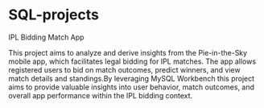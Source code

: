 # SQL-projects

IPL Bidding Match App
   
This project aims to analyze and derive insights from the Pie-in-the-Sky mobile app, which facilitates legal bidding for IPL matches. The app allows registered users to bid on match outcomes, predict winners, and view match details and standings.By leveraging MySQL Workbench this project aims to provide valuable insights into user behavior, match outcomes, and overall app performance within the IPL bidding context.
